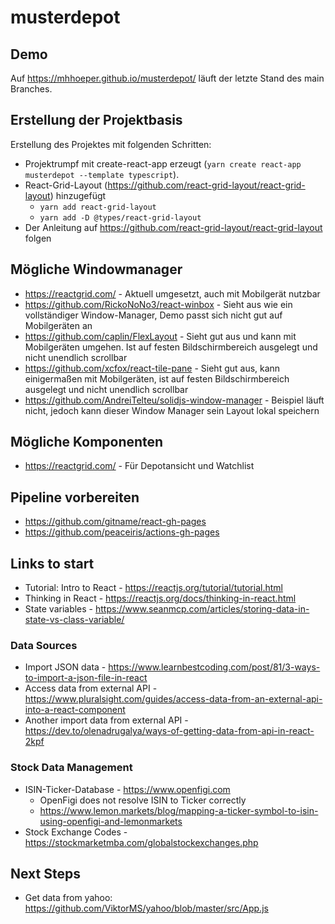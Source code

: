 # musterdepot

## Demo

Auf https://mhhoeper.github.io/musterdepot/ läuft der letzte Stand des main Branches.

## Erstellung der Projektbasis

Erstellung des Projektes mit folgenden Schritten:
* Projektrumpf mit create-react-app erzeugt (`yarn create react-app musterdepot --template typescript`).
* React-Grid-Layout (https://github.com/react-grid-layout/react-grid-layout) hinzugefügt
  * `yarn add react-grid-layout`
  * `yarn add -D @types/react-grid-layout`
* Der Anleitung auf https://github.com/react-grid-layout/react-grid-layout folgen

## Mögliche Windowmanager

* https://reactgrid.com/ - Aktuell umgesetzt, auch mit Mobilgerät nutzbar
* https://github.com/RickoNoNo3/react-winbox - Sieht aus wie ein vollständiger
Window-Manager, Demo passt sich nicht gut auf Mobilgeräten an
* https://github.com/caplin/FlexLayout - Sieht gut aus und kann mit Mobilgeräten umgehen.
Ist auf festen Bildschirmbereich ausgelegt und nicht unendlich scrollbar
* https://github.com/xcfox/react-tile-pane - Sieht gut aus, kann einigermaßen mit Mobilgeräten, ist auf festen Bildschirmbereich ausgelegt und nicht unendlich scrollbar
* https://github.com/AndreiTelteu/solidjs-window-manager - Beispiel läuft nicht, jedoch
kann dieser Window Manager sein Layout lokal speichern

## Mögliche Komponenten

* https://reactgrid.com/ - Für Depotansicht und Watchlist

## Pipeline vorbereiten

* https://github.com/gitname/react-gh-pages
* https://github.com/peaceiris/actions-gh-pages

## Links to start

* Tutorial: Intro to React - https://reactjs.org/tutorial/tutorial.html
* Thinking in React - https://reactjs.org/docs/thinking-in-react.html
* State variables - https://www.seanmcp.com/articles/storing-data-in-state-vs-class-variable/

### Data Sources

* Import JSON data - https://www.learnbestcoding.com/post/81/3-ways-to-import-a-json-file-in-react
* Access data from external API - https://www.pluralsight.com/guides/access-data-from-an-external-api-into-a-react-component
* Another import data from external API - https://dev.to/olenadrugalya/ways-of-getting-data-from-api-in-react-2kpf

### Stock Data Management

* ISIN-Ticker-Database - https://www.openfigi.com
  * OpenFigi does not resolve ISIN to Ticker correctly
  * https://www.lemon.markets/blog/mapping-a-ticker-symbol-to-isin-using-openfigi-and-lemonmarkets
* Stock Exchange Codes - https://stockmarketmba.com/globalstockexchanges.php

## Next Steps

* Get data from yahoo: https://github.com/ViktorMS/yahoo/blob/master/src/App.js

